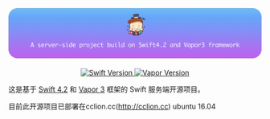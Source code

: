 <p align="center">
<img src="Public/image/vaporLogo.png"/>
<br>
<br>
<a href="http://swift.org">
<img src="https://img.shields.io/badge/Swift-4.2-brightgreen.svg" alt="Swift Version">
</a>
<a href="http://vapor.codes">
<img src="https://img.shields.io/badge/Vapor-3-F6CBCA.svg" alt="Vapor Version">
</a>
</p>


这是基于 [Swift 4.2](https://swift.org) 和 [Vapor 3](http://vapor.codes) 框架的 Swift 服务端开源项目。

目前此开源项目已部署在cclion.cc(http://cclion.cc) ubuntu 16.04

